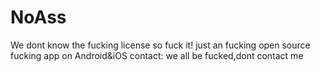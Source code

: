 NoAss
=====

We dont know the fucking license so fuck it! just an fucking open source fucking app on Android&amp;iOS  contact: we all be fucked,dont contact me
